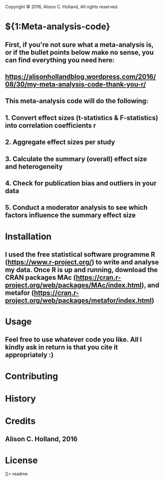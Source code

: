 <snippet>
  <content><![CDATA[

## Copyright © 2016, Alison C. Holland, All rights reserved.

# ${1:Meta-analysis-code}

## First, if you're not sure what a meta-analysis is, or if the bullet points below make no sense, you can find everything you need here: 
## https://alisonhollandblog.wordpress.com/2016/08/30/my-meta-analysis-code-thank-you-r/

## This meta-analysis code will do the following:

## 1. Convert effect sizes (t-statistics & F-statistics) into correlation coefficients r
## 2. Aggregate effect sizes per study
## 3. Calculate the summary (overall) effect size and heterogeneity
## 4. Check for publication bias and outliers in your data
## 5. Conduct a moderator analysis to see which factors influence the summary effect size


# Installation

## I used the free statistical software programme R (https://www.r-project.org/) to write and analyse my data. Once R is up and running, download the CRAN packages MAc (https://cran.r-project.org/web/packages/MAc/index.html), and metafor (https://cran.r-project.org/web/packages/metafor/index.html)


# Usage

## Feel free to use whatever code you like. All I kindly ask in return is that you cite it appropriately :)


# Contributing


# History


# Credits

## Alison C. Holland, 2016


# License


]]></content>
  <tabTrigger>readme</tabTrigger>
</snippet>
